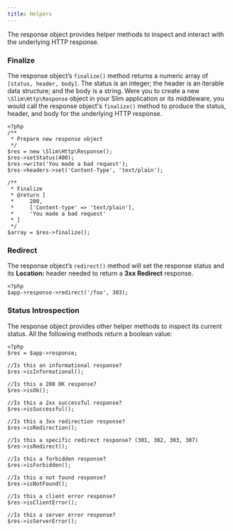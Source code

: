 ```yaml
---
title: Helpers
---
```

The response object provides helper methods to inspect and interact with the underlying HTTP response.

### Finalize

The response object’s `finalize()` method returns a numeric array of `[status, header, body]`. The status is
an integer; the header is an iterable data structure; and the body is a string. Were you to create a new
`\Slim\Http\Response` object in your Slim application or its middleware, you would call the response object's
`finalize()` method to produce the status, header, and body for the underlying HTTP response.

    <?php
    /**
     * Prepare new response object
     */
    $res = new \Slim\Http\Response();
    $res->setStatus(400);
    $res->write('You made a bad request');
    $res->headers->set('Content-Type', 'text/plain');

    /**
     * Finalize
     * @return [
     *     200,
     *     ['Content-type' => 'text/plain'],
     *     'You made a bad request'
     * ]
     */
    $array = $res->finalize();

### Redirect

The response object’s `redirect()` method will set the response status and its **Location:** header needed to
return a **3xx Redirect** response.

    <?php
    $app->response->redirect('/foo', 303);

### Status Introspection

The response object provides other helper methods to inspect its current status. All the following methods
return a boolean value:

    <?php
    $res = $app->response;

    //Is this an informational response?
    $res->isInformational();

    //Is this a 200 OK response?
    $res->isOk();

    //Is this a 2xx successful response?
    $res->isSuccessful();

    //Is this a 3xx redirection response?
    $res->isRedirection();

    //Is this a specific redirect response? (301, 302, 303, 307)
    $res->isRedirect();

    //Is this a forbidden response?
    $res->isForbidden();

    //Is this a not found response?
    $res->isNotFound();

    //Is this a client error response?
    $res->isClientError();

    //Is this a server error response?
    $res->isServerError();
